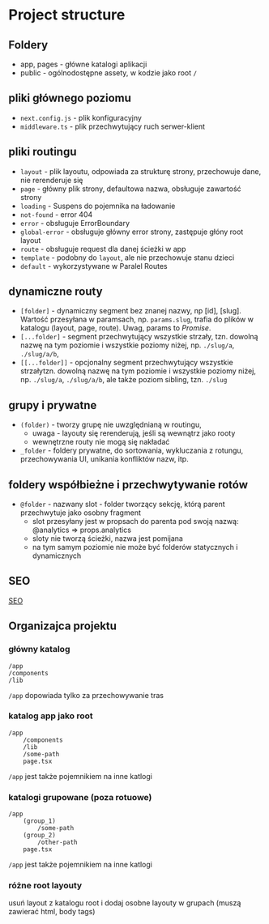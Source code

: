 # Project structure

## Foldery

- app, pages - główne katalogi aplikacji
- public - ogólnodostępne assety, w kodzie jako root `/`

## pliki głównego poziomu

- `next.config.js` - plik konfiguracyjny
- `middleware.ts` - plik przechwytujący ruch serwer-klient


## pliki routingu

- `layout` - plik layoutu, odpowiada za strukturę strony, przechowuje dane, nie rerenderuje się
- `page` - główny plik strony, defaultowa nazwa, obsługuje zawartość strony
- `loading` - Suspens do pojemnika na ładowanie
- `not-found` - error 404
- `error` - obsługuje ErrorBoundary
- `global-error` - obsługuje główny error strony, zastępuje głóny root layout
- `route` - obsługuje request dla danej ścieżki w app
- `template` - podobny do `layout`, ale nie przechowuje stanu dzieci
- `default` - wykorzystywane w Paralel Routes

## dynamiczne routy

- `[folder]` - dynamiczny segment bez znanej nazwy, np [id], [slug].
Wartość przesyłana w paramsach, np. `params.slug`, trafia do plików w katalogu (layout, page, route). Uwag, params to _Promise_.
- `[...folder]` - segment przechwytujący wszystkie strzały, tzn. dowolną nazwę na tym poziomie i wszystkie poziomy niżej, np. `./slug/a`, `./slug/a/b`, 
- `[[...folder]]` - opcjonalny segment przechwytujący wszystkie strzałytzn. dowolną nazwę na tym poziomie i wszystkie poziomy niżej, np. `./slug/a`, `./slug/a/b`, ale także poziom sibling, tzn. `./slug`

## grupy i prywatne

- `(folder)` - tworzy grupę nie uwzględnianą w routingu, 
    - uwaga - layouty się rerenderują, jeśli są wewnątrz jako rooty
    - wewnętrzne routy nie mogą się nakładać
- `_folder` - foldery prywatne, do sortowania, wykluczania z rotungu, przechowywania UI, unikania konfliktów nazw, itp.

## foldery współbieżne i przechwytywanie rotów

- `@folder` - nazwany slot - folder tworzący sekcję, którą parent przechwytuje jako osobny fragment
    - slot przesyłany jest w propsach do parenta pod swoją nazwą: @analytics => props.analytics
    - sloty nie tworzą ścieżki, nazwa jest pomijana
    - na tym samym poziomie nie może być folderów statycznych i dynamicznych

## SEO

[SEO](https://nextjs.org/docs/app/getting-started/project-structure#seo)


## Organizajca projektu

### główny katalog

```
/app
/components
/lib
```

`/app` dopowiada tylko za przechowywanie tras

### katalog app jako root

```
/app
    /components
    /lib
    /some-path
    page.tsx
```

`/app` jest także pojemnikiem na inne katlogi


### katalogi grupowane (poza rotuowe)

```
/app
    (group_1)
        /some-path
    (group_2)
        /other-path
    page.tsx
```

`/app` jest także pojemnikiem na inne katlogi

### różne root layouty

usuń layout z katalogu root i dodaj osobne layouty w grupach (muszą zawierać html, body tags)
